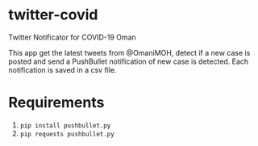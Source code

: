 # twitter-covid
Twitter Notificator for COVID-19 Oman

This app get the latest tweets from @OmaniMOH, detect if a new case is posted and send a PushBullet notification of new case is detected. Each notification is saved in a csv file.

# Requirements
1. `pip install pushbullet.py`
1. `pip requests pushbullet.py`

